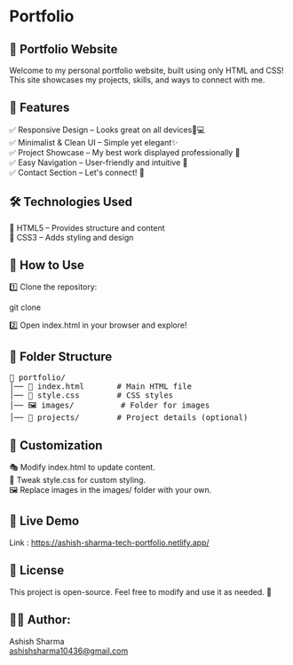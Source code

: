 # Portfolio

## 🎨 Portfolio Website

Welcome to my personal portfolio website, built using only HTML and CSS! This site showcases my projects, skills, and ways to connect with me.

## 🌟 Features

✅ Responsive Design – Looks great on all devices📱💻<br>✅ Minimalist & Clean UI – Simple yet elegant✨<br>✅ Project Showcase – My best work displayed professionally 🎯<br>✅ Easy Navigation – User-friendly and intuitive 🧭<br>✅ Contact Section – Let's connect! 📩

## 🛠️ Technologies Used

🔹 HTML5 – Provides structure and content<br>🔹 CSS3 – Adds styling and design<br>

##   🚀 How to Use

1️⃣ Clone the repository:<br>

git clone <repository-url><br>

2️⃣ Open index.html in your browser and explore!<br>

## 📁 Folder Structure

<pre>
📂 portfolio/
│── 📄 index.html       # Main HTML file
│── 🎨 style.css        # CSS styles
│── 🖼️ images/          # Folder for images
│── 📂 projects/        # Project details (optional)
</pre>

## 🎨 Customization

🎭 Modify index.html to update content.<br>🎨 Tweak style.css for custom styling.<br>🖼️ Replace images in the images/ folder with your own.

## 🔗 Live Demo

Link : https://ashish-sharma-tech-portfolio.netlify.app/

## 📜 License

This project is open-source. Feel free to modify and use it as needed. 🎉

## 👨‍💻 Author:<br>
Ashish Sharma<br>
ashishsharma10436@gmail.com

